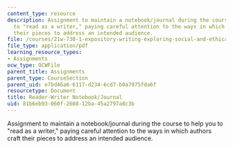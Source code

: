 ```yaml
---
content_type: resource
description: Assignment to maintain a notebook/journal during the course to help you
  to "read as a writer," paying careful attention to the ways in which authors craft
  their pieces to address an intended audience.
file: /courses/21w-730-1-expository-writing-exploring-social-and-ethical-issues-through-film-and-print-fall-2002/81b6eb93060f260812ba45a2797a8c3b_readwrit.pdf
file_type: application/pdf
learning_resource_types:
- Assignments
ocw_type: OCWFile
parent_title: Assignments
parent_type: CourseSection
parent_uid: e7bd46a6-6117-d234-6cd7-b0a7975fda6f
resourcetype: Document
title: Reader-Writer Notebook/Journal
uid: 81b6eb93-060f-2608-12ba-45a2797a8c3b
---
```

Assignment to maintain a notebook/journal during the course to help you to "read as a writer," paying careful attention to the ways in which authors craft their pieces to address an intended audience.

